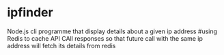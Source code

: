 # ipfinder
Node.js cli programme that display details about a given ip address
#using Redis to  cache API CAll responses so that future call with the same ip address will fetch its details from redis
